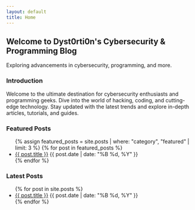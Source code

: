 ```yaml
---
layout: default
title: Home
---
```


<div class="home">
  <h2>Welcome to Dyst0rti0n's Cybersecurity & Programming Blog</h2>
  <p>Exploring advancements in cybersecurity, programming, and more.</p>

  <section class="intro">
    <h3>Introduction</h3>
    <p>Welcome to the ultimate destination for cybersecurity enthusiasts and programming geeks. Dive into the world of hacking, coding, and cutting-edge technology. Stay updated with the latest trends and explore in-depth articles, tutorials, and guides.</p>
  </section>

  <section class="featured-posts">
    <h3>Featured Posts</h3>
    <ul>
      {% assign featured_posts = site.posts | where: "category", "featured" | limit: 3 %}
      {% for post in featured_posts %}
        <li>
          <a href="{{ post.url }}">{{ post.title }}</a>
          <span>{{ post.date | date: "%B %d, %Y" }}</span>
        </li>
      {% endfor %}
    </ul>
  </section>

  <section class="latest-posts">
    <h3>Latest Posts</h3>
    <ul>
      {% for post in site.posts %}
        <li>
          <a href="{{ post.url }}">{{ post.title }}</a>
          <span>{{ post.date | date: "%B %d, %Y" }}</span>
        </li>
      {% endfor %}
    </ul>
  </section>
</div>
